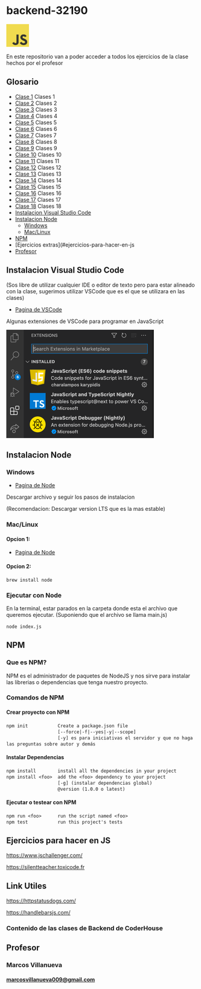 # backend-32190
<img src="./utils/img/js.png" alt="JS" width="60"/>

En este repositorio van a poder acceder a todos los ejercicios de la clase hechos por el profesor

## Glosario

* [Clase 1](./clase-1) Clases 1
* [Clase 2](./clase-2) Clases 2
* [Clase 3](./clase-3) Clases 3
* [Clase 4](./clase-4) Clases 4
* [Clase 5](./clase-5) Clases 5
* [Clase 6](./clase-6) Clases 6
* [Clase 7](./clase-7) Clases 7
* [Clase 8](./clase-8) Clases 8
* [Clase 9](./clase-9) Clases 9
* [Clase 10](./clase-10) Clases 10
* [Clase 11](./clase-11) Clases 11
* [Clase 12](./clase-12) Clases 12
* [Clase 13](./clase-13) Clases 13
* [Clase 14](./clase-14) Clases 14
* [Clase 15](./clase-15) Clases 15
* [Clase 16](./clase-16) Clases 16
* [Clase 17](./clase-17) Clases 17
* [Clase 18](./clase-18) Clases 18
* [Instalacion Visual Studio Code](#instalacion-visual-studio-code)
* [Instalacion Node](#instalacion-node)
  * [Windows](#windows) 
  * [Mac/Linux](#maclinux)
* [NPM](#instalacion-visual-studio-code)
* [Ejercicios extras](#ejercicios-para-hacer-en-js
* [Profesor](#profesor)

## Instalacion Visual Studio Code
(Sos libre de utilizar cualquier IDE o editor de 
texto pero para estar alineado con la clase, 
sugerimos utilizar VSCode que es el que se utilizara 
en las clases)

* [Pagina de VSCode](https://code.visualstudio.com/download)

Algunas extensiones de VSCode para programar en JavaScript

![extensions](./utils/img/extensions.png)

## Instalacion Node

### Windows

* [Pagina de Node](https://nodejs.org/es/download/)

Descargar archivo y seguir los pasos de instalacion

(Recomendacion: Descargar version LTS que es la mas estable)

### Mac/Linux

#### Opcion 1:

* [Pagina de Node](https://nodejs.org/es/download/)
 #### Opcion 2:

```shell
brew install node
```

### Ejecutar con Node

En la terminal, estar parados en la carpeta donde esta el 
archivo que queremos ejecutar. (Suponiendo que el archivo
se llama main.js)

```shell
node index.js
```

## NPM

### Que es NPM?

NPM es el administrador de paquetes de NodeJS y nos sirve 
para instalar las librerias o dependencias que tenga
nuestro proyecto.

### Comandos de NPM

#### Crear proyecto con NPM

```
npm init           Create a package.json file
                   [--force|-f|--yes|-y|--scope]
                   [-y] es para iniciativas el servidor y que no haga las preguntas sobre autor y demás
```

#### Instalar Dependencias
```
npm install        install all the dependencies in your project
npm install <foo>  add the <foo> dependency to your project
                   [-g] (instalar dependencias global)
                   @version (1.0.0 o latest)
```

#### Ejecutar o testear con NPM
```
npm run <foo>      run the script named <foo>
npm test           run this project's tests
```

## Ejercicios para hacer en JS

https://www.jschallenger.com/

https://silentteacher.toxicode.fr

## Link Utiles

https://httpstatusdogs.com/

https://handlebarsjs.com/


### Contenido de las clases de Backend de CoderHouse

## Profesor
### Marcos Villanueva
#### marcosvillanueva009@gmail.com
